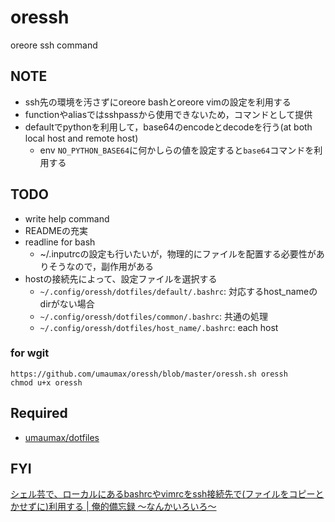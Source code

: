 # oressh

oreore ssh command

## NOTE
* ssh先の環境を汚さずにoreore bashとoreore vimの設定を利用する
* functionやaliasではsshpassから使用できないため，コマンドとして提供
* defaultでpythonを利用して，base64のencodeとdecodeを行う(at both local host and remote host)
  * env `NO_PYTHON_BASE64`に何かしらの値を設定すると`base64`コマンドを利用する

## TODO
* write help command
* READMEの充実
* readline for bash
  * ~/.inputrcの設定も行いたいが，物理的にファイルを配置する必要性がありそうなので，副作用がある
* hostの接続先によって、設定ファイルを選択する
  * `~/.config/oressh/dotfiles/default/.bashrc`: 対応するhost_nameのdirがない場合
  * `~/.config/oressh/dotfiles/common/.bashrc`: 共通の処理
  * `~/.config/oressh/dotfiles/host_name/.bashrc`: each host

### for wgit
```
https://github.com/umaumax/oressh/blob/master/oressh.sh oressh
chmod u+x oressh
```

## Required
* [umaumax/dotfiles]( https://github.com/umaumax/dotfiles )

## FYI
[シェル芸で、ローカルにあるbashrcやvimrcをssh接続先で\(ファイルをコピーとかせずに\)利用する \| 俺的備忘録 〜なんかいろいろ〜]( https://orebibou.com/2018/10/%E3%82%B7%E3%82%A7%E3%83%AB%E8%8A%B8%E3%81%A7%E3%80%81%E3%83%AD%E3%83%BC%E3%82%AB%E3%83%AB%E3%81%AB%E3%81%82%E3%82%8Bbashrc%E3%82%84vimrc%E3%82%92ssh%E6%8E%A5%E7%B6%9A%E5%85%88%E3%81%A7%E3%83%95/ )

